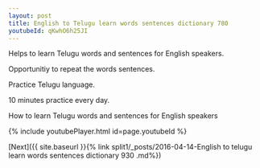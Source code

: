 ```yaml
---
layout: post
title: English to Telugu learn words sentences dictionary 780 
youtubeId: qKwhO6h25JI
---
```

 
 
Helps to learn Telugu words and sentences for English speakers.

Opportunitiy to repeat the words sentences. 

Practice Telugu language. 
 
10 minutes practice every day. 
 
How to learn Telugu words and sentences for English speakers 
 
{% include youtubePlayer.html id=page.youtubeId %}
 
 
[Next]({{ site.baseurl }}{% link  split1/_posts/2016-04-14-English to telugu learn words sentences dictionary 930 .md%})
 
